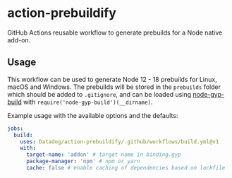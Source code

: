 # action-prebuildify

GitHub Actions reusable workflow to generate prebuilds for a Node native add-on.

## Usage

This workflow can be used to generate Node 12 - 18 prebuilds for Linux, macOS
and Windows. The prebuilds will be stored in the `prebuilds` folder which should
be added to `.gitignore`, and can be loaded using
[node-gyp-build](https://www.npmjs.com/package/node-gyp-build) with
`require('node-gyp-build')(__dirname)`.

Example usage with the available options and the defaults:

```yaml
jobs:
  build:
    uses: Datadog/action-prebuildify/.github/workflows/build.yml@v1
    with:
      target-name: 'addon' # target name in binding.gyp
      package-manager: 'npm' # npm or yarn
      cache: false # enable caching of dependencies based on lockfile
```
